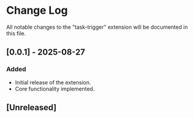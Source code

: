 # Change Log

All notable changes to the "task-trigger" extension will be documented in this file.

## [0.0.1] - 2025-08-27
### Added
- Initial release of the extension.
- Core functionality implemented.

## [Unreleased]